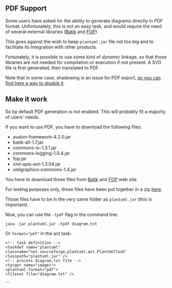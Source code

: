 ## PDF Support

Some users have asked for the ability to generate diagrams directly in PDF format.
Unfortunately, this is not an easy task, and would require the need of several external libraries ([Batik](http://xmlgraphics.apache.org/batik) and [FOP](http://xmlgraphics.apache.org/fop)).

This goes against the wish to keep ``plantuml.jar`` file not too big and to facilitate its integration with other products.

Fortunately, it is possible to use some kind of *dynamic* linkage, so that those libraries
are not needed for compilation or execution if not present. A SVG file is first generated, then translated to PDF.

Note that in some case, shadowing is an issue for PDF export, [so you can find here a way to disable it](http://forum.plantuml.net/1026/instruction-how-enable-pdf-support-seems-not-correct-anymore).



## Make it work
So by default PDF generation is not enabled. This will probably fit a majority of users' needs.

If you want to use PDF, you have to download the following files:

* avalon-framework-4.2.0.jar
* batik-all-1.7.jar
* commons-io-1.3.1.jar
* commons-logging-1.0.4.jar
* fop.jar
* xml-apis-ext-1.3.04.jar
* xmlgraphics-commons-1.4.jar


You have to download those files from [Batik](http://xmlgraphics.apache.org/batik) and [FOP](http://xmlgraphics.apache.org/fop) web site.

For testing purposes only, those files have been put together in a zip [here](http://beta.plantuml.net/batikAndFop.zip).

Those files have to be in the very same folder as ``plantuml.jar`` (this is important).

Now, you can use the ``-tpdf`` flag in the command line:

```
java -jar plantuml.jar -tpdf diagram.txt
```

Or ``format="pdf"`` in the ant task:

```
<!-- task definition -->
<taskdef name="plantuml" classname="net.sourceforge.plantuml.ant.PlantUmlTask" classpath="plantuml.jar" />
<!-- process diagram.txt file -->
<target name="images">
<plantuml format="pdf">
<fileset file="diagram.txt" />
```
</target>
```


